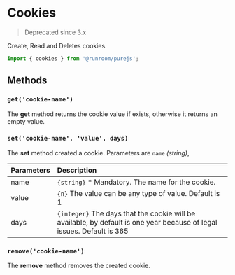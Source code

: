 # Cookies

> Deprecated since 3.x

Create, Read and Deletes cookies.

```javascript
import { cookies } from '@runroom/purejs';

```

## Methods

### `get('cookie-name')`

The **get** method returns the cookie value if exists, otherwise it returns an empty value.

### `set('cookie-name', 'value', days)`

The **set** method created a cookie. Parameters are `name` _(string)_,

| Parameters | Description                                                                                                            |
| ---------- | :--------------------------------------------------------------------------------------------------------------------- |
| name       | `{string}` * Mandatory. The name for the cookie.                                                                       |
| value      | `{n}` The value can be any type of value. Default is 1                                                                 |
| days       | `{integer}` The days that the cookie will be available, by default is one year because of legal issues. Default is 365 |

### `remove('cookie-name')`

The **remove** method removes the created cookie.
